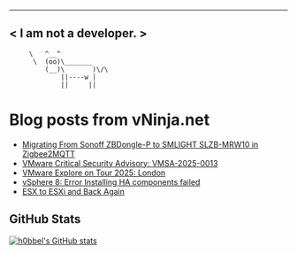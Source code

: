 
 ----------------------
< I am not a developer. >
 ----------------------
         \   ^__^ 
          \  (oo)\_______
             (__)\       )\/\
                 ||----w |
                 ||     ||
    

# Blog posts from vNinja.net
<!-- BLOG-POST-LIST:START -->
- [Migrating From Sonoff ZBDongle-P to SMLIGHT SLZB-MRW10 in Zigbee2MQTT](https://vNinja.net/2025/07/16/migrating-from-zbdongle-p-to-slzb-mrw10-zigbee2mqtt/)
- [VMware Critical Security Advisory: VMSA-2025-0013](https://vNinja.net/2025/07/15/vmware-critical-security-advisory-vmsa-2025-0013/)
- [VMware Explore on Tour 2025: London](https://vNinja.net/2025/07/09/vmware-explore-on-tour-2025-london/)
- [vSphere 8: Error Installing HA components failed](https://vNinja.net/2025/07/09/error-installing-ha-components-failed-vsphere-8/)
- [ESX to ESXi and Back Again](https://vNinja.net/2025/06/18/esx-to-esxi-and-back-again/)
<!-- BLOG-POST-LIST:END -->

## GitHub Stats
[![h0bbel's GitHub stats](https://github-readme-stats.vercel.app/api?username=h0bbel&count_private=true&show_icons=true&theme=dark)](https://github.com/anuraghazra/github-readme-stats)
